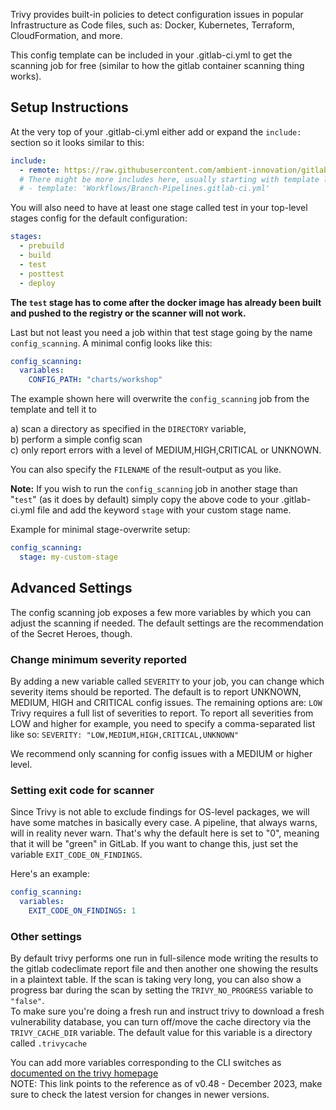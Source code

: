 Trivy provides built-in policies to detect configuration issues in popular Infrastructure as Code files, such as: Docker, Kubernetes, Terraform, CloudFormation, and more.

This config template can be included in your .gitlab-ci.yml to get the scanning job for free (similar to how the gitlab container scanning thing works).

## Setup Instructions
At the very top of your .gitlab-ci.yml either add or expand the `include:` section so it looks similar to this:  
```yaml
include:
  - remote: https://raw.githubusercontent.com/ambient-innovation/gitlab-trivy-config-checks/main/config-checks.yaml
  # There might be more includes here, usually starting with template like the following:
  # - template: 'Workflows/Branch-Pipelines.gitlab-ci.yml'
```

You will also need to have at least one stage called test in your top-level stages config for the default configuration:  
```yaml
stages:
  - prebuild
  - build
  - test
  - posttest
  - deploy
```  
**The `test` stage has to come after the docker image has already been built and pushed to the registry or the scanner will not work.**

Last but not least you need a job within that test stage going by the name `config_scanning`. A minimal config looks like this:  
```yaml
config_scanning:
  variables:
    CONFIG_PATH: "charts/workshop"
```

The example shown here will overwrite the `config_scanning` job from the template and tell it to

a) scan a directory as specified in the `DIRECTORY` variable,\
b) perform a simple config scan\
c) only report errors with a level of MEDIUM,HIGH,CRITICAL or UNKNOWN.  

You can also specify the `FILENAME` of the result-output as you like. 

**Note:** If you wish to run the `config_scanning` job in another stage than "`test`" (as it does by default) simply copy the above code to your .gitlab-ci.yml file and add the keyword `stage` with your custom stage name.

Example for minimal stage-overwrite setup:

```yaml
config_scanning:
  stage: my-custom-stage
```

## Advanced Settings  
The config scanning job exposes a few more variables by which you can adjust the scanning if needed. The default settings are the recommendation of the Secret Heroes, though.  

### Change minimum severity reported
By adding a new variable called `SEVERITY` to your job, you can change which severity items should be reported. The default is to report UNKNOWN, MEDIUM, HIGH and CRITICAL config issues. The remaining options are: `LOW`
Trivy requires a full list of severities to report. To report all severities from LOW and higher for example, you need to specify a comma-separated list like so: `SEVERITY: "LOW,MEDIUM,HIGH,CRITICAL,UNKNOWN"`

We recommend only scanning for config issues with a MEDIUM or higher level.

### Setting exit code for scanner

Since Trivy is not able to exclude findings for OS-level packages, we will have some matches in basically every case. 
A pipeline, that always warns, will in reality never warn. That's why the default here is set to "0", meaning that it 
will be "green" in GitLab. If you want to change this, just set the variable `EXIT_CODE_ON_FINDINGS`.

Here's an example:
```yaml
config_scanning:
  variables:
    EXIT_CODE_ON_FINDINGS: 1
```

### Other settings
By default trivy performs one run in full-silence mode writing the results to the gitlab codeclimate report file and then another one showing the results in a plaintext table. If the scan is taking very long, you can also show a progress bar during the scan by setting the `TRIVY_NO_PROGRESS` variable to `"false"`.  
To make sure you're doing a fresh run and instruct trivy to download a fresh vulnerability database, you can turn off/move the cache directory via the `TRIVY_CACHE_DIR` variable. The default value for this variable is a directory called `.trivycache`

You can add more variables corresponding to the CLI switches as [documented on the trivy homepage](https://aquasecurity.github.io/trivy/v0.48/docs/references/configuration/cli/trivy/)  
NOTE: This link points to the reference as of v0.48 - December 2023, make sure to check the latest version for changes in newer versions.
